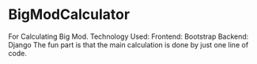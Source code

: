 # BigModCalculator
For Calculating Big Mod.
Technology Used:
Frontend: Bootstrap
Backend: Django 
The fun part is that the main calculation is done by just one line of code.
